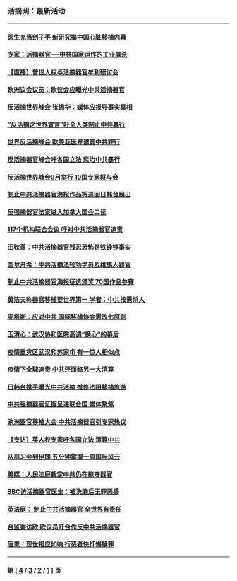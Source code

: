 ### 活摘网：最新活动
---
#### [医生充当刽子手 新研究揭中国心脏移植内幕](../../pages/nf5883/n13772291.md?09290430) 
#### [专家：活摘器官──中共国家运作的工业屠杀](../../pages/nf5883/n13761178.md?09290430) 
#### [【直播】普世人权与活摘器官牟利研讨会](../../pages/nf5883/n13425146.md?09290430) 
#### [欧洲议会议员：欧议会应曝光中共活摘器官](../../pages/nf5883/n13336571.md?09290430) 
#### [反活摘世界峰会 张锦华：媒体应报导事实真相](../../pages/nf5883/n13278502.md?09290430) 
#### [“反活摘之世界宣言”吁全人类制止中共暴行](../../pages/nf5883/n13259730.md?09290430) 
#### [世界反活摘峰会 欧美亚医界谴责中共罪行](../../pages/nf5883/n13253550.md?09290430) 
#### [反活摘器官峰会吁各国立法 惩治中共暴行](../../pages/nf5883/n13245052.md?09290430) 
#### [反活摘世界峰会9月举行 19国专家将与会](../../pages/nf5883/n13201492.md?09290430) 
#### [制止中共活摘器官海报作品将巡回日韩台展出](../../pages/nf5883/n13177791.md?09290430) 
#### [反强摘器官法案进入加拿大国会二读](../../pages/nf5883/n13033450.md?09290430) 
#### [117个机构联合会议 吁对中共活摘器官追责](../../pages/nf5883/n12775087.md?09290430) 
#### [田秋堇：中共活摘器官残忍恐怖是铁铮铮事实](../../pages/nf5883/n12702148.md?09290430) 
#### [吾尔开希：中共活摘法轮功学员及维族人器官](../../pages/nf5883/n12693197.md?09290430) 
#### [制止中共活摘器官海报征选颁奖 70国作品参赛](../../pages/nf5883/n12692050.md?09290430) 
#### [黄洁夫称器官移植要世界第一 学者：中共按需杀人](../../pages/nf5883/n12572329.md?09290430) 
#### [麦塔斯：应对中共 国际移植协会需改七原则](../../pages/nf5883/n12514711.md?09290430) 
#### [玉清心：武汉协和医院高调“换心”的幕后](../../pages/nf5883/n12298730.md?09290430) 
#### [疫情重灾区武汉和苏家屯 有一惊人相似点](../../pages/nf5883/n12150824.md?09290430) 
#### [疫情下全球追责 中共还面临另一大清算](../../pages/nf5883/n12070397.md?09290430) 
#### [日韩台携手曝光中共活摘 推修法阻移植旅游](../../pages/nf5883/n11712046.md?09290430) 
#### [中共强摘器官证据呈递联合国 媒体聚焦](../../pages/nf5883/n11546426.md?09290430) 
#### [欧洲器官移植大会 中共活摘器官引专家热议](../../pages/nf5883/n11539095.md?09290430) 
#### [【专访】英人权专家吁各国立法 清算中共](../../pages/nf5883/n11367315.md?09290430) 
#### [从川习会到伊朗 五分钟掌握一周国际风云](../../pages/nf5883/n11338520.md?09290430) 
#### [美媒：人民法庭裁定中共仍在掠夺器官](../../pages/nf5883/n11334897.md?09290430) 
#### [BBC访活摘器官医生：被洗脑后无罪恶感](../../pages/nf5883/n11335935.md?09290430) 
#### [英法庭： 制止中共活摘器官 全世界有责任](../../pages/nf5883/n11330691.md?09290430) 
#### [台监委访欧 欧议员吁合作反中共活摘器官](../../pages/nf5883/n11109190.md?09290430) 
#### [唐恩：现世报应如响 行恶者快忏悔赎罪](../../pages/nf5883/n11104016.md?09290430) 

---
#### 第 [ [4](./4.md?09290430) / [3](./3.md?09290430) / [2](./2.md?09290430) / [1](./1.md?09290430) ] 页
